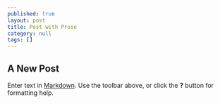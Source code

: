 ```yaml
---
published: true
layout: post
title: Post with Prose
category: null
tags: []
---
```


## A New Post

Enter text in [Markdown](http://daringfireball.net/projects/markdown/). Use the toolbar above, or click the **?** button for formatting help.